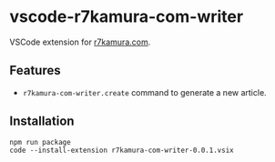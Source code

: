 # vscode-r7kamura-com-writer

VSCode extension for [r7kamura.com](https://r7kamura.com/).

## Features

- `r7kamura-com-writer.create` command to generate a new article.

## Installation

```
npm run package
code --install-extension r7kamura-com-writer-0.0.1.vsix
```
